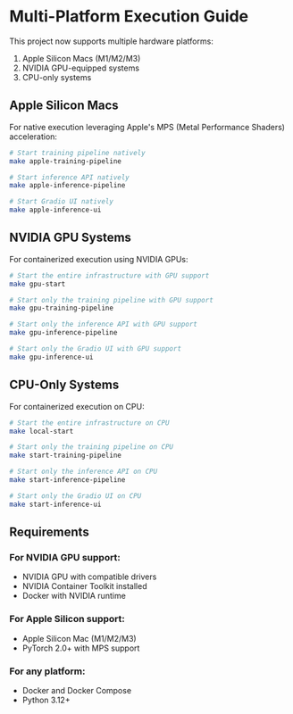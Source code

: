 # Multi-Platform Execution Guide

This project now supports multiple hardware platforms:
1. Apple Silicon Macs (M1/M2/M3)
2. NVIDIA GPU-equipped systems
3. CPU-only systems

## Apple Silicon Macs

For native execution leveraging Apple's MPS (Metal Performance Shaders) acceleration:

```bash
# Start training pipeline natively
make apple-training-pipeline

# Start inference API natively
make apple-inference-pipeline

# Start Gradio UI natively
make apple-inference-ui
```

## NVIDIA GPU Systems

For containerized execution using NVIDIA GPUs:

```bash
# Start the entire infrastructure with GPU support
make gpu-start

# Start only the training pipeline with GPU support
make gpu-training-pipeline

# Start only the inference API with GPU support
make gpu-inference-pipeline

# Start only the Gradio UI with GPU support
make gpu-inference-ui
```

## CPU-Only Systems

For containerized execution on CPU:

```bash
# Start the entire infrastructure on CPU
make local-start

# Start only the training pipeline on CPU
make start-training-pipeline

# Start only the inference API on CPU
make start-inference-pipeline

# Start only the Gradio UI on CPU
make start-inference-ui
```

## Requirements

### For NVIDIA GPU support:
- NVIDIA GPU with compatible drivers
- NVIDIA Container Toolkit installed
- Docker with NVIDIA runtime

### For Apple Silicon support:
- Apple Silicon Mac (M1/M2/M3)
- PyTorch 2.0+ with MPS support

### For any platform:
- Docker and Docker Compose
- Python 3.12+ 
